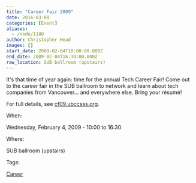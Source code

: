 ```yaml
---
title: "Career Fair 2009"
date: 2016-03-08
categories: [Event]
aliases:
  - /node/1180
author: Christopher Head
images: []
start_date: 2009-02-04T10:00:00.000Z
end_date: 2009-02-04T16:30:00.000Z
raw_location: SUB ballroom (upstairs)
---
```


It's that time of year again: time for the annual Tech Career Fair! Come out to the career fair in the SUB ballroom to network and learn about tech companies from Vancouver… and everywhere else. Bring your résumé!

For full details, see [cf09.ubccsss.org](https://ubctcf.com/).

When: 

Wednesday, February 4, 2009 - 10:00 to 16:30

Where: 

SUB ballroom (upstairs)

Tags: 

[Career](/career)
